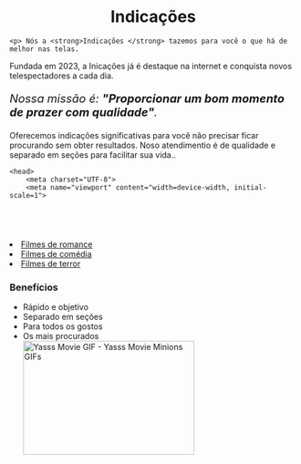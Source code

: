 <body>
    <h1 style="text-align: center">Indicações </h1>

    <p> Nós a <strong>Indicações </strong> tazemos para você o que há de melhor nas telas.
   Fundada em 2023, a Inicações já é destaque na internet e conquista novos telespectadores a cada dia.</p>
    <p style="font-size: 20px"><em>Nossa missão é: <strong>"Proporcionar um bom momento de prazer com qualidade"</strong>.</em></p>
    <p>Oferecemos indicações significativas para você não precisar ficar procurando sem obter resultados. Noso atendimentio é de qualidade e separado em seções para facilitar sua vida..</p>
</body>
<!DOCTYPE html> <html lang = "pt-br">
   
    <head>
        <meta charset="UTF-8">
        <meta name="viewport" content="width=device-width, initial-scale=1">
<!-- <meta name="viewport" content="width=device-width"> -->

<link rel="stylesheet" href="style.css">

</head>

<body>
<header>
<div class="caixa">


<nav>
<ul>

</ul>
</nav>
</div>

<div class="light">
<a href="https://www.alura.com.br/">
<img src="https://www.interlagos.com.br/blog/wp-content/uploads/2020/12/Home-Cinema-Blog-1140x760.jpeg" alt=""></a>
  </div>

</header>

<img alt="" class="banner" src="banner.jpg">
<main>
<section class="principal">
  
  <li><a href="https://syncfiddle.netUpdate README.md/fiddle/-Ni54KT0VjK8SR1wXZrO">Filmes de romance</a></li>
<li><a href="https://syncfiddle.net/fiddle/-Ni54q3EKk3xnVHKYBtk">Filmes de comédia</a></li>
<li><a href="https://syncfiddle.net/fiddle/-Ni54Z9TtibSuhEPYttI">Filmes de terror</a></li>
</ul>
</nav>
</div>
  
  
</p>
</section>
<section class="mapa">

</section>

<section class="beneficios">
<h3 class="titulo-principal">Benefícios</h3>

<div class="conteudo-beneficios">
<ul class="lista-beneficios">
<li class="itens">Rápido e objetivo</li>
<li class="itens">Separado em seções</li>
<li class="itens">Para todos os gostos</li>
<li class="itens">Os mais procurados</li>
<img src="https://media.tenor.com/eEFf6fLA-REAAAAM/yasss-movie.gif" width="300.5" height="200.200" alt="Yasss Movie GIF - Yasss Movie Minions GIFs">

</iframe>
</div>
</section>
</main>

<footer>
<img id="footer-logo"src="img/logo-branco.png" alt="">
